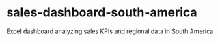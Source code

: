 # sales-dashboard-south-america
Excel dashboard analyzing sales KPIs and regional data in South America
